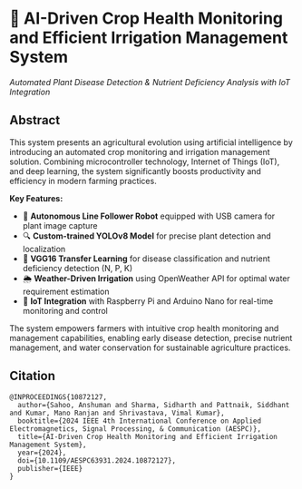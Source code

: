 # 🌱 AI-Driven Crop Health Monitoring and Efficient Irrigation Management System
*Automated Plant Disease Detection & Nutrient Deficiency Analysis with IoT Integration*

## Abstract

This system presents an agricultural evolution using artificial intelligence by introducing an automated crop monitoring and irrigation management solution. Combining microcontroller technology, Internet of Things (IoT), and deep learning, the system significantly boosts productivity and efficiency in modern farming practices.

**Key Features:**
- 🤖 **Autonomous Line Follower Robot** equipped with USB camera for plant image capture
- 🔍 **Custom-trained YOLOv8 Model** for precise plant detection and localization
- 🧠 **VGG16 Transfer Learning** for disease classification and nutrient deficiency detection (N, P, K)
- 🌦️ **Weather-Driven Irrigation** using OpenWeather API for optimal water requirement estimation
- 📡 **IoT Integration** with Raspberry Pi and Arduino Nano for real-time monitoring and control

The system empowers farmers with intuitive crop health monitoring and management capabilities, enabling early disease detection, precise nutrient management, and water conservation for sustainable agriculture practices.


## Citation
```
@INPROCEEDINGS{10872127,
  author={Sahoo, Anshuman and Sharma, Sidharth and Pattnaik, Siddhant and Kumar, Mano Ranjan and Shrivastava, Vimal Kumar},
  booktitle={2024 IEEE 4th International Conference on Applied Electromagnetics, Signal Processing, & Communication (AESPC)}, 
  title={AI-Driven Crop Health Monitoring and Efficient Irrigation Management System}, 
  year={2024},
  doi={10.1109/AESPC63931.2024.10872127},
  publisher={IEEE}
}

```
